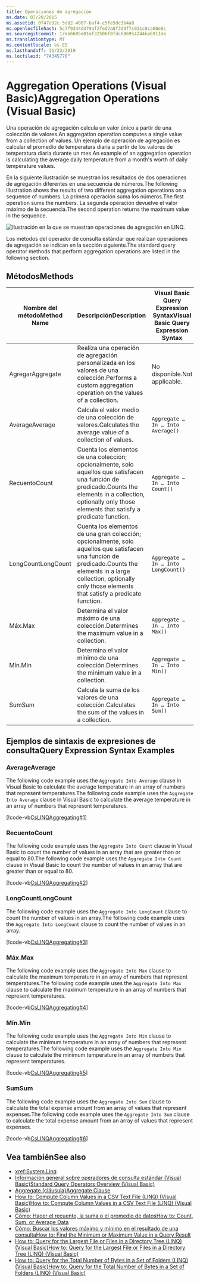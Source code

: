 ```yaml
---
title: Operaciones de agregación
ms.date: 07/20/2015
ms.assetid: 0f47e92c-5dd2-4007-baf4-c5fe5dc3b4a8
ms.openlocfilehash: 5c7f9344d379af2fed2a8f3d9f7c031c8ca00e8c
ms.sourcegitcommit: 17ee6605e01ef32506f8fdc686954244ba6911de
ms.translationtype: MT
ms.contentlocale: es-ES
ms.lasthandoff: 11/22/2019
ms.locfileid: "74345776"
---
```

# <a name="aggregation-operations-visual-basic"></a><span data-ttu-id="93e20-102">Aggregation Operations (Visual Basic)</span><span class="sxs-lookup"><span data-stu-id="93e20-102">Aggregation Operations (Visual Basic)</span></span>
<span data-ttu-id="93e20-103">Una operación de agregación calcula un valor único a partir de una colección de valores.</span><span class="sxs-lookup"><span data-stu-id="93e20-103">An aggregation operation computes a single value from a collection of values.</span></span> <span data-ttu-id="93e20-104">Un ejemplo de operación de agregación es calcular el promedio de temperatura diaria a partir de los valores de temperatura diaria durante un mes.</span><span class="sxs-lookup"><span data-stu-id="93e20-104">An example of an aggregation operation is calculating the average daily temperature from a month's worth of daily temperature values.</span></span>  
  
 <span data-ttu-id="93e20-105">En la siguiente ilustración se muestran los resultados de dos operaciones de agregación diferentes en una secuencia de números.</span><span class="sxs-lookup"><span data-stu-id="93e20-105">The following illustration shows the results of two different aggregation operations on a sequence of numbers.</span></span> <span data-ttu-id="93e20-106">La primera operación suma los números.</span><span class="sxs-lookup"><span data-stu-id="93e20-106">The first operation sums the numbers.</span></span> <span data-ttu-id="93e20-107">La segunda operación devuelve el valor máximo de la secuencia.</span><span class="sxs-lookup"><span data-stu-id="93e20-107">The second operation returns the maximum value in the sequence.</span></span>  
  
 ![Ilustración en la que se muestran operaciones de agregación en LINQ.](./media/aggregation-operations/linq-aggregation-operations.png)  
  
 <span data-ttu-id="93e20-109">Los métodos del operador de consulta estándar que realizan operaciones de agregación se indican en la sección siguiente.</span><span class="sxs-lookup"><span data-stu-id="93e20-109">The standard query operator methods that perform aggregation operations are listed in the following section.</span></span>  
  
## <a name="methods"></a><span data-ttu-id="93e20-110">Métodos</span><span class="sxs-lookup"><span data-stu-id="93e20-110">Methods</span></span>  
  
|<span data-ttu-id="93e20-111">Nombre del método</span><span class="sxs-lookup"><span data-stu-id="93e20-111">Method Name</span></span>|<span data-ttu-id="93e20-112">Descripción</span><span class="sxs-lookup"><span data-stu-id="93e20-112">Description</span></span>|<span data-ttu-id="93e20-113">Visual Basic Query Expression Syntax</span><span class="sxs-lookup"><span data-stu-id="93e20-113">Visual Basic Query Expression Syntax</span></span>|<span data-ttu-id="93e20-114">Más información</span><span class="sxs-lookup"><span data-stu-id="93e20-114">More Information</span></span>|  
|-----------------|-----------------|------------------------------------------|----------------------|  
|<span data-ttu-id="93e20-115">Agregar</span><span class="sxs-lookup"><span data-stu-id="93e20-115">Aggregate</span></span>|<span data-ttu-id="93e20-116">Realiza una operación de agregación personalizada en los valores de una colección.</span><span class="sxs-lookup"><span data-stu-id="93e20-116">Performs a custom aggregation operation on the values of a collection.</span></span>|<span data-ttu-id="93e20-117">No disponible.</span><span class="sxs-lookup"><span data-stu-id="93e20-117">Not applicable.</span></span>|<xref:System.Linq.Enumerable.Aggregate%2A?displayProperty=nameWithType><br /><br /> <xref:System.Linq.Queryable.Aggregate%2A?displayProperty=nameWithType>|  
|<span data-ttu-id="93e20-118">Average</span><span class="sxs-lookup"><span data-stu-id="93e20-118">Average</span></span>|<span data-ttu-id="93e20-119">Calcula el valor medio de una colección de valores.</span><span class="sxs-lookup"><span data-stu-id="93e20-119">Calculates the average value of a collection of values.</span></span>|`Aggregate … In … Into Average()`|<xref:System.Linq.Enumerable.Average%2A?displayProperty=nameWithType><br /><br /> <xref:System.Linq.Queryable.Average%2A?displayProperty=nameWithType>|  
|<span data-ttu-id="93e20-120">Recuento</span><span class="sxs-lookup"><span data-stu-id="93e20-120">Count</span></span>|<span data-ttu-id="93e20-121">Cuenta los elementos de una colección; opcionalmente, solo aquellos que satisfacen una función de predicado.</span><span class="sxs-lookup"><span data-stu-id="93e20-121">Counts the elements in a collection, optionally only those elements that satisfy a predicate function.</span></span>|`Aggregate … In … Into Count()`|<xref:System.Linq.Enumerable.Count%2A?displayProperty=nameWithType><br /><br /> <xref:System.Linq.Queryable.Count%2A?displayProperty=nameWithType>|  
|<span data-ttu-id="93e20-122">LongCount</span><span class="sxs-lookup"><span data-stu-id="93e20-122">LongCount</span></span>|<span data-ttu-id="93e20-123">Cuenta los elementos de una gran colección; opcionalmente, solo aquellos que satisfacen una función de predicado.</span><span class="sxs-lookup"><span data-stu-id="93e20-123">Counts the elements in a large collection, optionally only those elements that satisfy a predicate function.</span></span>|`Aggregate … In … Into LongCount()`|<xref:System.Linq.Enumerable.LongCount%2A?displayProperty=nameWithType><br /><br /> <xref:System.Linq.Queryable.LongCount%2A?displayProperty=nameWithType>|  
|<span data-ttu-id="93e20-124">Máx.</span><span class="sxs-lookup"><span data-stu-id="93e20-124">Max</span></span>|<span data-ttu-id="93e20-125">Determina el valor máximo de una colección.</span><span class="sxs-lookup"><span data-stu-id="93e20-125">Determines the maximum value in a collection.</span></span>|`Aggregate … In … Into Max()`|<xref:System.Linq.Enumerable.Max%2A?displayProperty=nameWithType><br /><br /> <xref:System.Linq.Queryable.Max%2A?displayProperty=nameWithType>|  
|<span data-ttu-id="93e20-126">Mín.</span><span class="sxs-lookup"><span data-stu-id="93e20-126">Min</span></span>|<span data-ttu-id="93e20-127">Determina el valor mínimo de una colección.</span><span class="sxs-lookup"><span data-stu-id="93e20-127">Determines the minimum value in a collection.</span></span>|`Aggregate … In … Into Min()`|<xref:System.Linq.Enumerable.Min%2A?displayProperty=nameWithType><br /><br /> <xref:System.Linq.Queryable.Min%2A?displayProperty=nameWithType>|  
|<span data-ttu-id="93e20-128">Sum</span><span class="sxs-lookup"><span data-stu-id="93e20-128">Sum</span></span>|<span data-ttu-id="93e20-129">Calcula la suma de los valores de una colección.</span><span class="sxs-lookup"><span data-stu-id="93e20-129">Calculates the sum of the values in a collection.</span></span>|`Aggregate … In … Into Sum()`|<xref:System.Linq.Enumerable.Sum%2A?displayProperty=nameWithType><br /><br /> <xref:System.Linq.Queryable.Sum%2A?displayProperty=nameWithType>|  
  
## <a name="query-expression-syntax-examples"></a><span data-ttu-id="93e20-130">Ejemplos de sintaxis de expresiones de consulta</span><span class="sxs-lookup"><span data-stu-id="93e20-130">Query Expression Syntax Examples</span></span>  
  
### <a name="average"></a><span data-ttu-id="93e20-131">Average</span><span class="sxs-lookup"><span data-stu-id="93e20-131">Average</span></span>  
 <span data-ttu-id="93e20-132">The following code example uses the `Aggregate Into Average` clause in Visual Basic to calculate the average temperature in an array of numbers that represent temperatures.</span><span class="sxs-lookup"><span data-stu-id="93e20-132">The following code example uses the `Aggregate Into Average` clause in Visual Basic to calculate the average temperature in an array of numbers that represent temperatures.</span></span>  
  
 [!code-vb[CsLINQAggregating#1](~/samples/snippets/visualbasic/VS_Snippets_VBCSharp/CsLINQAggregating/VB/Aggregating.vb#1)]  
  
### <a name="count"></a><span data-ttu-id="93e20-133">Recuento</span><span class="sxs-lookup"><span data-stu-id="93e20-133">Count</span></span>  
 <span data-ttu-id="93e20-134">The following code example uses the `Aggregate Into Count` clause in Visual Basic to count the number of values in an array that are greater than or equal to 80.</span><span class="sxs-lookup"><span data-stu-id="93e20-134">The following code example uses the `Aggregate Into Count` clause in Visual Basic to count the number of values in an array that are greater than or equal to 80.</span></span>  
  
 [!code-vb[CsLINQAggregating#2](~/samples/snippets/visualbasic/VS_Snippets_VBCSharp/CsLINQAggregating/VB/Aggregating.vb#2)]  
  
### <a name="longcount"></a><span data-ttu-id="93e20-135">LongCount</span><span class="sxs-lookup"><span data-stu-id="93e20-135">LongCount</span></span>  
 <span data-ttu-id="93e20-136">The following code example uses the `Aggregate Into LongCount` clause to count the number of values in an array.</span><span class="sxs-lookup"><span data-stu-id="93e20-136">The following code example uses the `Aggregate Into LongCount` clause to count the number of values in an array.</span></span>  
  
 [!code-vb[CsLINQAggregating#3](~/samples/snippets/visualbasic/VS_Snippets_VBCSharp/CsLINQAggregating/VB/Aggregating.vb#3)]  
  
### <a name="max"></a><span data-ttu-id="93e20-137">Máx.</span><span class="sxs-lookup"><span data-stu-id="93e20-137">Max</span></span>  
 <span data-ttu-id="93e20-138">The following code example uses the `Aggregate Into Max` clause  to calculate the maximum temperature in an array of numbers that represent temperatures.</span><span class="sxs-lookup"><span data-stu-id="93e20-138">The following code example uses the `Aggregate Into Max` clause  to calculate the maximum temperature in an array of numbers that represent temperatures.</span></span>  
  
 [!code-vb[CsLINQAggregating#4](~/samples/snippets/visualbasic/VS_Snippets_VBCSharp/CsLINQAggregating/VB/Aggregating.vb#4)]  
  
### <a name="min"></a><span data-ttu-id="93e20-139">Mín.</span><span class="sxs-lookup"><span data-stu-id="93e20-139">Min</span></span>  
 <span data-ttu-id="93e20-140">The following code example uses the `Aggregate Into Min` clause  to calculate the minimum temperature in an array of numbers that represent temperatures.</span><span class="sxs-lookup"><span data-stu-id="93e20-140">The following code example uses the `Aggregate Into Min` clause  to calculate the minimum temperature in an array of numbers that represent temperatures.</span></span>  
  
 [!code-vb[CsLINQAggregating#5](~/samples/snippets/visualbasic/VS_Snippets_VBCSharp/CsLINQAggregating/VB/Aggregating.vb#5)]  
  
### <a name="sum"></a><span data-ttu-id="93e20-141">Sum</span><span class="sxs-lookup"><span data-stu-id="93e20-141">Sum</span></span>  
 <span data-ttu-id="93e20-142">The following code example uses the `Aggregate Into Sum` clause  to calculate the total expense amount from an array of values that represent expenses.</span><span class="sxs-lookup"><span data-stu-id="93e20-142">The following code example uses the `Aggregate Into Sum` clause  to calculate the total expense amount from an array of values that represent expenses.</span></span>  
  
 [!code-vb[CsLINQAggregating#6](~/samples/snippets/visualbasic/VS_Snippets_VBCSharp/CsLINQAggregating/VB/Aggregating.vb#6)]  
  
## <a name="see-also"></a><span data-ttu-id="93e20-143">Vea también</span><span class="sxs-lookup"><span data-stu-id="93e20-143">See also</span></span>

- <xref:System.Linq>
- [<span data-ttu-id="93e20-144">Información general sobre operadores de consulta estándar (Visual Basic)</span><span class="sxs-lookup"><span data-stu-id="93e20-144">Standard Query Operators Overview (Visual Basic)</span></span>](../../../../visual-basic/programming-guide/concepts/linq/standard-query-operators-overview.md)
- [<span data-ttu-id="93e20-145">Aggregate (cláusula)</span><span class="sxs-lookup"><span data-stu-id="93e20-145">Aggregate Clause</span></span>](../../../../visual-basic/language-reference/queries/aggregate-clause.md)
- [<span data-ttu-id="93e20-146">How to: Compute Column Values in a CSV Text File (LINQ) (Visual Basic)</span><span class="sxs-lookup"><span data-stu-id="93e20-146">How to: Compute Column Values in a CSV Text File (LINQ) (Visual Basic)</span></span>](../../../../visual-basic/programming-guide/concepts/linq/how-to-compute-column-values-in-a-csv-text-file-linq.md)
- [<span data-ttu-id="93e20-147">Cómo: Hacer el recuento, la suma o el promedio de datos</span><span class="sxs-lookup"><span data-stu-id="93e20-147">How to: Count, Sum, or Average Data</span></span>](../../../../visual-basic/programming-guide/language-features/linq/how-to-count-sum-or-average-data-by-using-linq.md)
- [<span data-ttu-id="93e20-148">Cómo: Buscar los valores máximo y mínimo en el resultado de una consulta</span><span class="sxs-lookup"><span data-stu-id="93e20-148">How to: Find the Minimum or Maximum Value in a Query Result</span></span>](../../../../visual-basic/programming-guide/language-features/linq/how-to-find-the-minimum-or-maximum-value-in-a-query-result.md)
- [<span data-ttu-id="93e20-149">How to: Query for the Largest File or Files in a Directory Tree (LINQ) (Visual Basic)</span><span class="sxs-lookup"><span data-stu-id="93e20-149">How to: Query for the Largest File or Files in a Directory Tree (LINQ) (Visual Basic)</span></span>](../../../../visual-basic/programming-guide/concepts/linq/how-to-query-for-the-largest-file-or-files-in-a-directory-tree.md)
- [<span data-ttu-id="93e20-150">How to: Query for the Total Number of Bytes in a Set of Folders (LINQ) (Visual Basic)</span><span class="sxs-lookup"><span data-stu-id="93e20-150">How to: Query for the Total Number of Bytes in a Set of Folders (LINQ) (Visual Basic)</span></span>](../../../../visual-basic/programming-guide/concepts/linq/how-to-query-for-the-total-number-of-bytes-in-a-set-of-folders.md)
